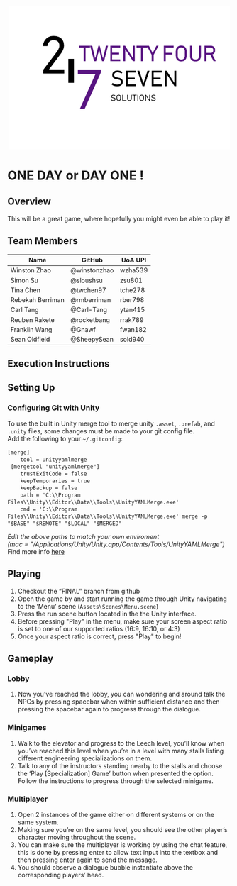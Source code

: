 <p align="center"> 
<img src="https://github.com/winstonzhao/SOFTENG-306-Project-2/blob/master/logo-full-text.png" width="500">
</p>

# ONE DAY or DAY ONE !

## Overview
This will be a great game, where hopefully you might even be able to play it!

## Team Members
| Name             | GitHub | UoA UPI
| ---------------- | ------------ | --------- |
| Winston Zhao | @winstonzhao | wzha539 |
| Simon Su | @sloushsu | zsu801 |
| Tina Chen | @twchen97 | tche278 |
| Rebekah Berriman | @rmberriman | rber798 |
| Carl Tang | @Carl-Tang | ytan415 |
| Reuben Rakete | @rocketbang | rrak789 |
| Franklin Wang | @Gnawf | fwan182 |
| Sean Oldfield | @SheepySean | sold940 |

## Execution Instructions

## Setting Up

### Configuring Git with Unity
To use the built in Unity merge tool to merge unity `.asset`, `.prefab`, and `.unity` files,
some changes must be made to your git config file.  
Add the following to your `~/.gitconfig`:
```
[merge]
	tool = unityyamlmerge
 [mergetool "unityyamlmerge"]
	trustExitCode = false
	keepTemporaries = true
	keepBackup = false
	path = 'C:\\Program Files\\Unity\\Editor\\Data\\Tools\\UnityYAMLMerge.exe'
	cmd = 'C:\\Program Files\\Unity\\Editor\\Data\\Tools\\UnityYAMLMerge.exe' merge -p "$BASE" "$REMOTE" "$LOCAL" "$MERGED"
 ```
_Edit the above paths to match your own enviroment   
(mac = "/Applications/Unity/Unity.app/Contents/Tools/UnityYAMLMerge")_  
 Find more info [here](https://gist.github.com/Ikalou/197c414d62f45a1193fd)
 
 ## Playing
1. Checkout the “FINAL” branch from github
1. Open the game by and start running the game through Unity navigating to the ‘Menu’ scene (`Assets\Scenes\Menu.scene`)
1. Press the run scene button located in the the Unity interface.
1. Before pressing "Play" in the menu, make sure your screen aspect ratio is set to one of our supported ratios (16:9, 16:10, or 4:3)
1. Once your aspect ratio is correct, press "Play" to begin!

## Gameplay
### Lobby
1. Now you’ve reached the lobby, you can wondering and around talk the NPCs by pressing spacebar when within sufficient distance and then pressing the spacebar again to progress through the dialogue.

### Minigames
1. Walk to the elevator and progress to the Leech level, you’ll know when you’ve reached this level when you’re in a level with many stalls listing different engineering specializations on them.
1. Talk to any of the instructors standing nearby to the stalls and choose the ‘Play [Specialization] Game’ button when presented the option.
Follow the instructions to progress through the selected minigame.

### Multiplayer
1. Open 2 instances of the game either on different systems or on the same system.
1. Making sure you’re on the same level, you should see the other player’s character moving throughout the scene.
1. You can make sure the multiplayer is working by using the chat feature, this is done by pressing enter to allow text input into the textbox and then pressing enter again to send the message.
1. You should observe a dialogue bubble instantiate above the corresponding players’ head.

